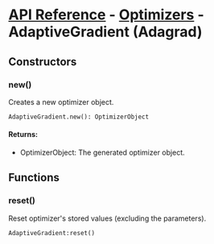 # [API Reference](../../API.md) - [Optimizers](../Optimizers.md) - AdaptiveGradient (Adagrad)

## Constructors

### new()

Creates a new optimizer object.

```
AdaptiveGradient.new(): OptimizerObject
```

#### Returns:

* OptimizerObject: The generated optimizer object.

## Functions

### reset()

Reset optimizer's stored values (excluding the parameters).

```
AdaptiveGradient:reset()
```
